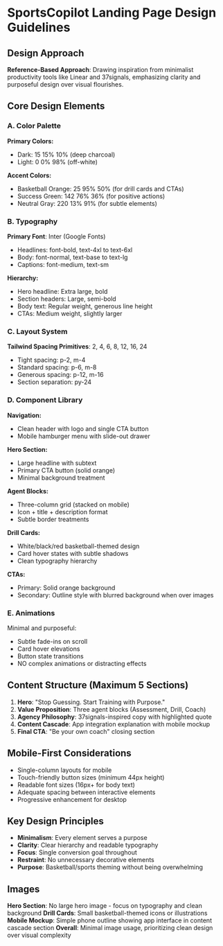 # SportsCopilot Landing Page Design Guidelines

## Design Approach
**Reference-Based Approach**: Drawing inspiration from minimalist productivity tools like Linear and 37signals, emphasizing clarity and purposeful design over visual flourishes.

## Core Design Elements

### A. Color Palette
**Primary Colors:**
- Dark: 15 15% 10% (deep charcoal)
- Light: 0 0% 98% (off-white)

**Accent Colors:**
- Basketball Orange: 25 95% 50% (for drill cards and CTAs)
- Success Green: 142 76% 36% (for positive actions)
- Neutral Gray: 220 13% 91% (for subtle elements)

### B. Typography
**Primary Font**: Inter (Google Fonts)
- Headlines: font-bold, text-4xl to text-6xl
- Body: font-normal, text-base to text-lg
- Captions: font-medium, text-sm

**Hierarchy:**
- Hero headline: Extra large, bold
- Section headers: Large, semi-bold
- Body text: Regular weight, generous line height
- CTAs: Medium weight, slightly larger

### C. Layout System
**Tailwind Spacing Primitives**: 2, 4, 6, 8, 12, 16, 24
- Tight spacing: p-2, m-4
- Standard spacing: p-6, m-8
- Generous spacing: p-12, m-16
- Section separation: py-24

### D. Component Library

**Navigation:**
- Clean header with logo and single CTA button
- Mobile hamburger menu with slide-out drawer

**Hero Section:**
- Large headline with subtext
- Primary CTA button (solid orange)
- Minimal background treatment

**Agent Blocks:**
- Three-column grid (stacked on mobile)
- Icon + title + description format
- Subtle border treatments

**Drill Cards:**
- White/black/red basketball-themed design
- Card hover states with subtle shadows
- Clean typography hierarchy

**CTAs:**
- Primary: Solid orange background
- Secondary: Outline style with blurred background when over images

### E. Animations
Minimal and purposeful:
- Subtle fade-ins on scroll
- Card hover elevations
- Button state transitions
- NO complex animations or distracting effects

## Content Structure (Maximum 5 Sections)

1. **Hero**: "Stop Guessing. Start Training with Purpose."
2. **Value Proposition**: Three agent blocks (Assessment, Drill, Coach)
3. **Agency Philosophy**: 37signals-inspired copy with highlighted quote
4. **Content Cascade**: App integration explanation with mobile mockup
5. **Final CTA**: "Be your own coach" closing section

## Mobile-First Considerations
- Single-column layouts for mobile
- Touch-friendly button sizes (minimum 44px height)
- Readable font sizes (16px+ for body text)
- Adequate spacing between interactive elements
- Progressive enhancement for desktop

## Key Design Principles
- **Minimalism**: Every element serves a purpose
- **Clarity**: Clear hierarchy and readable typography
- **Focus**: Single conversion goal throughout
- **Restraint**: No unnecessary decorative elements
- **Purpose**: Basketball/sports theming without being overwhelming

## Images
**Hero Section**: No large hero image - focus on typography and clean background
**Drill Cards**: Small basketball-themed icons or illustrations
**Mobile Mockup**: Simple phone outline showing app interface in content cascade section
**Overall**: Minimal image usage, prioritizing clean design over visual complexity